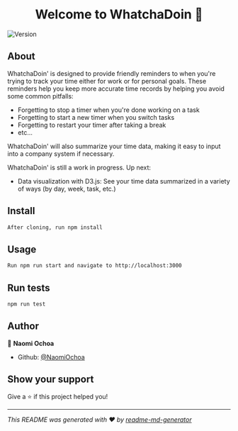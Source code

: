 <h1 align="center">Welcome to WhatchaDoin 👋</h1>
<p>
  <img alt="Version" src="https://img.shields.io/badge/version-0.1.0-blue.svg?cacheSeconds=2592000" />
</p>

## About

WhatchaDoin' is designed to provide friendly reminders to when you're trying to track your time either for work or for personal goals. These reminders help you keep more accurate time records by helping you avoid some common pitfalls:

- Forgetting to stop a timer when you're done working on a task
- Forgetting to start a new timer when you switch tasks
- Forgetting to restart your timer after taking a break
- etc...

WhatchaDoin' will also summarize your time data, making it easy to input into a company system if necessary.

WhatchaDoin' is still a work in progress. Up next:

- Data visualization with D3.js: See your time data summarized in a variety of ways (by day, week, task, etc.)

## Install

```sh
After cloning, run npm install
```

## Usage

```sh
Run npm run start and navigate to http://localhost:3000
```

## Run tests

```sh
npm run test
```

## Author

👤 **Naomi Ochoa**

- Github: [@NaomiOchoa](https://github.com/NaomiOchoa)

## Show your support

Give a ⭐️ if this project helped you!

---

_This README was generated with ❤️ by [readme-md-generator](https://github.com/kefranabg/readme-md-generator)_
